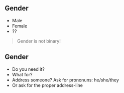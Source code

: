 ## Gender

* <!-- .element: class="fragment" --> Male
* <!-- .element: class="fragment" --> Female
* <!-- .element: class="fragment" --> ??

> <!-- .element: class="fragment" -->Gender is not binary!



## Gender

* <!-- .element: class="fragment" --> Do you need it?
* <!-- .element: class="fragment" --> What for?
* <!-- .element: class="fragment" --> Address someone? Ask for prononuns: he/she/they
* <!-- .element: class="fragment" --> Or ask for the proper address-line
